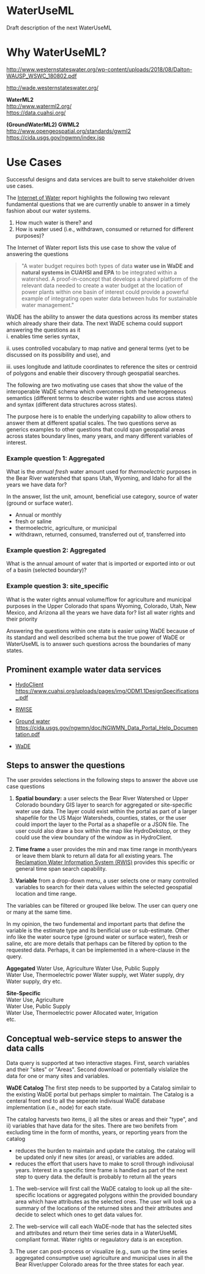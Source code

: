 # WaterUseML
Draft description of the next WaterUseML

# Why WaterUseML?

http://www.westernstateswater.org/wp-content/uploads/2018/08/Dalton-WAUSP_WSWC_180802.pdf

http://wade.westernstateswater.org/


**WaterML2**  
http://www.waterml2.org/  
https://data.cuahsi.org/


**(GroundWaterML2) GWML2**  
http://www.opengeospatial.org/standards/gwml2
https://cida.usgs.gov/ngwmn/index.jsp


# Use Cases
Successful designs and data services are built to serve stakeholder driven use cases. 

The [Internet of Water][1] report highlights the following two relevant fundamental questions that we are currently unable to answer  in a timely fashion about our water systems.

1.	How much water is there? and
2.	How is water used (i.e., withdrawn, consumed or returned for different purposes)?

The Internet of Water report lists this use case to show the value of answering the questions
>"A water budget requires both types of data **water use in WaDE and natural systems in CUAHSI and EPA** to be integrated within a watershed.  A proof-in-concept that develops a shared platform of the relevant data needed to create a water budget at the location of power plants within one basin of interest could provide a powerful example of integrating open water data between hubs for sustainable water management."

WaDE has the ability to answer the data questions across its member states which already share their data. The next WaDE schema could support answering the questions as it   
i. enables time series syntax,   

ii. uses controlled vocabulary to map native and general terms (yet to be discussed on its possibility and use), and   

iii. uses longitude and latitude coordinates to reference the sites or centroid of polygons and enable their discovery through geospatial searches.   

The following are two motivating use cases that show the value of the interoperable WaDE schema which overcomes both the heterogeneous semantics (different terms to describe water rights and use across states) and syntax (different data structures across states). 

The purpose here is to enable the underlying capability to allow others to answer them at different spatial scales. The two questions serve as generics examples to other questions that could span geospatial areas across states boundary lines, many years, and many different variables of interest. 


### Example question 1: Aggregated   
What is the _annual_ _fresh_ water amount used for _thermoelectric_ purposes in the Bear River watershed that spans Utah, Wyoming, and Idaho for all the years we have data for?   

In the answer, list the unit, amount, beneficial use category, source of water (ground or surface water).  

* Annual or monthly
* fresh or saline
* thermoelectric, agriculture, or municipal
* withdrawn, returned, consumed, transferred out of, transferred into  

 ### Example question 2: Aggregated   
What is the annual amount of water that is imported or exported into or out of a basin (selected boundary)?   


### Example question 3: site_specific   
What is the water rights annual volume/flow for agriculture and municipal purposes in the Upper Colorado that spans Wyoming, Colorado, Utah, New Mexico, and Arizona all the years we have data for? list all water rights and their priority


Answering the questions within one state is easier using WaDE because of its standard and well described schema but the true power of WaDE or WaterUseML is to answer such questions across the boundaries of many states.  

## Prominent example water data services  
* [HydoClient](https://data.cuahsi.org/)
https://www.cuahsi.org/uploads/pages/img/ODM1.1DesignSpecifications_.pdf

* [RWISE](https://water.usbr.gov/RWISmap.php)
* [Ground water](https://cida.usgs.gov/ngwmn/index.jsp)  
https://cida.usgs.gov/ngwmn/doc/NGWMN_Data_Portal_Help_Documentation.pdf

* [WaDE](http://wade.westernstateswater.org/wade-by-datatype/)



## Steps to answer the questions   
The user provides selections in the following steps to answer the above use case questions    

1.	**Spatial boundary:** a user selects the Bear River Watershed or Upper Colorado boundary GIS layer to search for aggregated or site-specific water use data. The layer could exist within the portal as part of a larger shapefile for the US Major Watersheds, counties, states, or the user could import the layer to the Portal as a shapefile or a JSON file. The user could also draw a box within the map like HydroDekstop, or they could use the view boundary of the window as in HydroClient.

2.	**Time frame** a user provides the min and max time range in month/years or leave them blank to return all data for all existing years. The [Reclamation Water Information System (RWIS)][2] provides this specific or general time span search capability. 

3.	**Variable** from a drop-down menu, a user selects one or many controlled variables to search for their data values within the selected geospatial location and time range. 

The variables can be filtered or grouped like below. The user can query one or many at the same time. 

In my opinion, the two fundemental and important parts that define the variable is the estimate type and its benificial use or sub-estimate.
Other info like the water source type (ground water or surface water), fresh or saline, etc are more details that perhaps can be filtered by option to the requested data. Perhaps, it can be implemented in a where-clause in the query.  


**Aggegated**
Water Use, Agriculture
Water Use, Public Supply	
Water Use, Thermoelectric power	
Water supply, wet 
Water supply, dry
Water supply, dry
etc.

**Site-Specific**  
Water Use, Agriculture  
Water Use, Public Supply	  
Water Use, Thermoelectric power 
Allocated water, Irrigation  
etc.  




## Conceptual web-service steps to answer the data calls   
Data query is supported at two interactive stages. First, search variables and their "sites" or "Areas". Second download or potentially vislalize the data for one or many sites and variables. 

**WaDE Catalog** 
The first step needs to be supported by a Catalog similair to the existing WaDE portal but perhaps simpler to maintain. The Catalog is a centeral front end to all the seperate indivisual WaDE database implementation (i.e., node) for each state.

The catalog harvests two items, i) all the sites or areas and their "type", and ii) variables that have data for the sites. 
There are two benifets from excluding time in the form of months, years, or reporting years from the catalog  
* reduces the burden to maintain and update the catalog. the catalog will be updated only if new sites (or areas), or variables are added.  
* reduces the effort that users have to make to scroll through indivoiusal years. Interest in a specific time frame is handled as part of the next step to query data. the default is probably to return all the years   

1.  The web-service will first call the WaDE catalog to look up all the site-specific locations or aggregated polygons within the provided boundary area which have attributes as the selected ones. The user will look up a summary of the locations of the returned sites and their attributes and decide to select which ones to get data values for.     

2.  The web-service will call each WaDE-node that has the selected sites and attributes and return their time series data in a WaterUseML compliant format. Water rights or regaulatory data is an exception.    

3.  The user can post-process or visualize (e.g., sum up the time series aggregated consumptive use) agriculture and municipal uses in all the Bear River/upper Colorado areas for the three states for each year.      
 


[1]:https://www.aspeninstitute.org/publications/internet-of-water/
[2]:https://water.usbr.gov/RWISmap.php  

